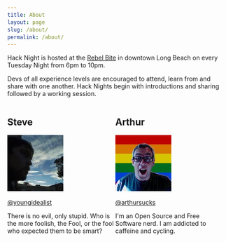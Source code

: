 ```yaml
---
title: About
layout: page
slug: /about/
permalink: /about/
---
```


Hack Night is hosted at the [Rebel Bite] in downtown Long Beach on every Tuesday Night from 6pm to 10pm.

Devs of all experience levels are encouraged to attend, learn from and share with one another. Hack Nights begin with introductions and sharing followed by a working session.

<div class="hosts">

<div style="width: 49%;float:left;">
  <h2>Steve</h2>  
  <img class="alignright" src="/img/steve.jpg">
<p><a target="_blank" href="https://twitter.com/youngidealist">@youngidealist</a></p>
<p>There is no evil, only stupid. Who is the more foolish, the Fool, or the fool who expected them to be smart?</p>
</div>
<div style="width: 49%;float:left;">
  <h2>Arthur</h2>
  <img class="alignright" src="/img/art.jpg">
  <p><a target="_blank" href="https://twitter.com/arthursucks">@arthursucks</a></p>
  <p>I'm an Open Source and Free Software nerd. I am addicted to caffeine and cycling.</p>
</div>

</div>

[Rebel Bite]: http://rebelbite.com/main/
